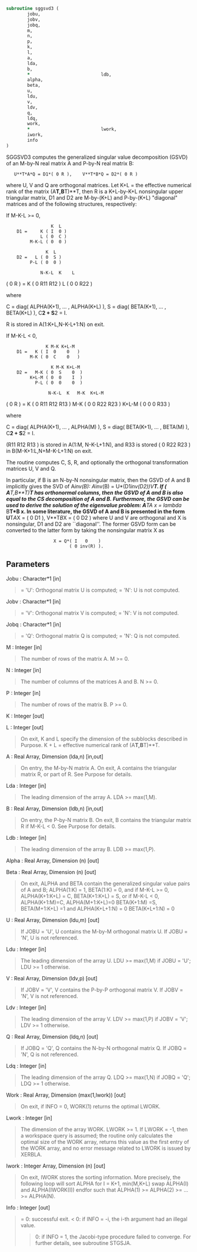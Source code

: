 ```fortran
subroutine sggsvd3 (
		jobu,
		jobv,
		jobq,
		m,
		n,
		p,
		k,
		l,
		a,
		lda,
		b,
		*                           ldb,
		alpha,
		beta,
		u,
		ldu,
		v,
		ldv,
		q,
		ldq,
		work,
		*                           lwork,
		iwork,
		info
)
```

 SGGSVD3 computes the generalized singular value decomposition (GSVD)
 of an M-by-N real matrix A and P-by-N real matrix B:

       U**T*A*Q = D1*( 0 R ),    V**T*B*Q = D2*( 0 R )

 where U, V and Q are orthogonal matrices.
 Let K+L = the effective numerical rank of the matrix (A**T,B**T)**T,
 then R is a K+L-by-K+L nonsingular upper triangular matrix, D1 and
 D2 are M-by-(K+L) and P-by-(K+L) "diagonal" matrices and of the
 following structures, respectively:

 If M-K-L >= 0,

                     K  L
        D1 =     K ( I  0 )
                 L ( 0  C )
             M-K-L ( 0  0 )

                   K  L
        D2 =   L ( 0  S )
             P-L ( 0  0 )

                 N-K-L  K    L
   ( 0 R ) = K (  0   R11  R12 )
             L (  0    0   R22 )

 where

   C = diag( ALPHA(K+1), ... , ALPHA(K+L) ),
   S = diag( BETA(K+1),  ... , BETA(K+L) ),
   C**2 + S**2 = I.

   R is stored in A(1:K+L,N-K-L+1:N) on exit.

 If M-K-L < 0,

                   K M-K K+L-M
        D1 =   K ( I  0    0   )
             M-K ( 0  C    0   )

                     K M-K K+L-M
        D2 =   M-K ( 0  S    0  )
             K+L-M ( 0  0    I  )
               P-L ( 0  0    0  )

                    N-K-L  K   M-K  K+L-M
   ( 0 R ) =     K ( 0    R11  R12  R13  )
               M-K ( 0     0   R22  R23  )
             K+L-M ( 0     0    0   R33  )

 where

   C = diag( ALPHA(K+1), ... , ALPHA(M) ),
   S = diag( BETA(K+1),  ... , BETA(M) ),
   C**2 + S**2 = I.

   (R11 R12 R13 ) is stored in A(1:M, N-K-L+1:N), and R33 is stored
   ( 0  R22 R23 )
   in B(M-K+1:L,N+M-K-L+1:N) on exit.

 The routine computes C, S, R, and optionally the orthogonal
 transformation matrices U, V and Q.

 In particular, if B is an N-by-N nonsingular matrix, then the GSVD of
 A and B implicitly gives the SVD of A*inv(B):
                      A*inv(B) = U*(D1*inv(D2))*V**T.
 If ( A**T,B**T)**T  has orthonormal columns, then the GSVD of A and B is
 also equal to the CS decomposition of A and B. Furthermore, the GSVD
 can be used to derive the solution of the eigenvalue problem:
                      A**T*A x = lambda* B**T*B x.
 In some literature, the GSVD of A and B is presented in the form
                  U**T*A*X = ( 0 D1 ),   V**T*B*X = ( 0 D2 )
 where U and V are orthogonal and X is nonsingular, D1 and D2 are
 ``diagonal''.  The former GSVD form can be converted to the latter
 form by taking the nonsingular matrix X as

                      X = Q*( I   0    )
                            ( 0 inv(R) ).

## Parameters
Jobu : Character*1 [in]
> = 'U':  Orthogonal matrix U is computed;
> = 'N':  U is not computed.

Jobv : Character*1 [in]
> = 'V':  Orthogonal matrix V is computed;
> = 'N':  V is not computed.

Jobq : Character*1 [in]
> = 'Q':  Orthogonal matrix Q is computed;
> = 'N':  Q is not computed.

M : Integer [in]
> The number of rows of the matrix A.  M >= 0.

N : Integer [in]
> The number of columns of the matrices A and B.  N >= 0.

P : Integer [in]
> The number of rows of the matrix B.  P >= 0.

K : Integer [out]

L : Integer [out]
> On exit, K and L specify the dimension of the subblocks
> described in Purpose.
> K + L = effective numerical rank of (A**T,B**T)**T.

A : Real Array, Dimension (lda,n) [in,out]
> On entry, the M-by-N matrix A.
> On exit, A contains the triangular matrix R, or part of R.
> See Purpose for details.

Lda : Integer [in]
> The leading dimension of the array A. LDA >= max(1,M).

B : Real Array, Dimension (ldb,n) [in,out]
> On entry, the P-by-N matrix B.
> On exit, B contains the triangular matrix R if M-K-L < 0.
> See Purpose for details.

Ldb : Integer [in]
> The leading dimension of the array B. LDB >= max(1,P).

Alpha : Real Array, Dimension (n) [out]

Beta : Real Array, Dimension (n) [out]
> On exit, ALPHA and BETA contain the generalized singular
> value pairs of A and B;
> ALPHA(1:K) = 1,
> BETA(1:K)  = 0,
> and if M-K-L >= 0,
> ALPHA(K+1:K+L) = C,
> BETA(K+1:K+L)  = S,
> or if M-K-L < 0,
> ALPHA(K+1:M)=C, ALPHA(M+1:K+L)=0
> BETA(K+1:M) =S, BETA(M+1:K+L) =1
> and
> ALPHA(K+L+1:N) = 0
> BETA(K+L+1:N)  = 0

U : Real Array, Dimension (ldu,m) [out]
> If JOBU = 'U', U contains the M-by-M orthogonal matrix U.
> If JOBU = 'N', U is not referenced.

Ldu : Integer [in]
> The leading dimension of the array U. LDU >= max(1,M) if
> JOBU = 'U'; LDU >= 1 otherwise.

V : Real Array, Dimension (ldv,p) [out]
> If JOBV = 'V', V contains the P-by-P orthogonal matrix V.
> If JOBV = 'N', V is not referenced.

Ldv : Integer [in]
> The leading dimension of the array V. LDV >= max(1,P) if
> JOBV = 'V'; LDV >= 1 otherwise.

Q : Real Array, Dimension (ldq,n) [out]
> If JOBQ = 'Q', Q contains the N-by-N orthogonal matrix Q.
> If JOBQ = 'N', Q is not referenced.

Ldq : Integer [in]
> The leading dimension of the array Q. LDQ >= max(1,N) if
> JOBQ = 'Q'; LDQ >= 1 otherwise.

Work : Real Array, Dimension (max(1,lwork)) [out]
> On exit, if INFO = 0, WORK(1) returns the optimal LWORK.

Lwork : Integer [in]
> The dimension of the array WORK. LWORK >= 1.
> If LWORK = -1, then a workspace query is assumed; the routine
> only calculates the optimal size of the WORK array, returns
> this value as the first entry of the WORK array, and no error
> message related to LWORK is issued by XERBLA.

Iwork : Integer Array, Dimension (n) [out]
> On exit, IWORK stores the sorting information. More
> precisely, the following loop will sort ALPHA
> for I = K+1, min(M,K+L)
> swap ALPHA(I) and ALPHA(IWORK(I))
> endfor
> such that ALPHA(1) >= ALPHA(2) >= ... >= ALPHA(N).

Info : Integer [out]
> = 0:  successful exit.
> < 0:  if INFO = -i, the i-th argument had an illegal value.
> > 0:  if INFO = 1, the Jacobi-type procedure failed to
> converge.  For further details, see subroutine STGSJA.

